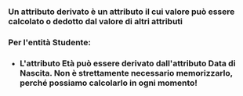 <DefinitionBlock>

### Un attributo <Alert strong>derivato</Alert> è un attributo il cui valore può essere <Alert>calcolato</Alert> o <Alert>dedotto</Alert> dal valore di altri attributi

</DefinitionBlock>

<ExampleBlock class="mt-4">

### Per l'entità **Studente**:
- ### L'attributo **Età** può essere derivato dall'attributo **Data di Nascita**. Non è strettamente necessario memorizzarlo, perché possiamo calcolarlo in ogni momento!

</ExampleBlock>
